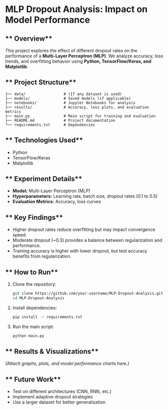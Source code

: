 # **MLP Dropout Analysis: Impact on Model Performance**  

## ** Overview**  
This project explores the effect of different dropout rates on the performance of a **Multi-Layer Perceptron (MLP)**. We analyze accuracy, loss trends, and overfitting behavior using **Python, TensorFlow/Keras, and Matplotlib**.  

## ** Project Structure**  
```
├── data/                 # (If any dataset is used)
├── models/               # Saved models (if applicable)
├── notebooks/            # Jupyter Notebooks for analysis
├── results/              # Accuracy, loss plots, and evaluation metrics
├── main.py               # Main script for training and evaluation
├── README.md             # Project documentation
└── requirements.txt      # Dependencies
```

## ** Technologies Used**  
- Python  
- TensorFlow/Keras   
- Matplotlib   

## ** Experiment Details**  
- **Model:** Multi-Layer Perceptron (MLP)  
- **Hyperparameters:** Learning rate, batch size, dropout rates (0.1 to 0.5)  
- **Evaluation Metrics:** Accuracy, loss curves  

## ** Key Findings**  
- Higher dropout rates reduce overfitting but may impact convergence speed.  
- Moderate dropout (~0.3) provides a balance between regularization and performance.  
- Training accuracy is higher with lower dropout, but test accuracy benefits from regularization.  

## ** How to Run**  
1. Clone the repository:  
   ```sh
   git clone https://github.com/your-username/MLP-Dropout-Analysis.git  
   cd MLP-Dropout-Analysis  
   ```
2. Install dependencies:  
   ```sh
   pip install -r requirements.txt  
   ```
3. Run the main script:  
   ```sh
   python main.py  
   ```

## ** Results & Visualizations**  
*(Attach graphs, plots, and model performance charts here.)*  

## ** Future Work**  
- Test on different architectures (CNN, RNN, etc.)  
- Implement adaptive dropout strategies  
- Use a larger dataset for better generalization  
